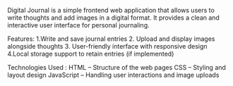 Digital Journal is a simple frontend web application that allows users to write thoughts and add images in a digital format. It provides a clean and interactive user interface for personal journaling.

Features:
1.Write and save journal entries
2. Upload and display images alongside thoughts
3. User-friendly interface with responsive design
4.Local storage support to retain entries (if implemented)

Technologies Used :
HTML – Structure of the web pages
CSS – Styling and layout design
JavaScript – Handling user interactions and image uploads
